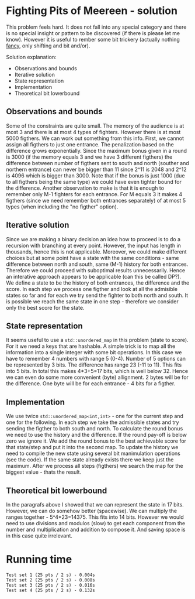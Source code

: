 # Fighting Pits of Meereen - solution
This problem feels hard. It does not fall into any special category and there is no special insight or pattern to be discovered (if there is please let me know). However it is useful to rember some bit trickery (actually nothing [fancy](https://graphics.stanford.edu/~seander/bithacks.html), only shifting and bit and/or).

Solution explanation:
- Observations and bounds
- Iterative solution
- State representation
- Implementation
- Theoretical bit lowerbound

## Observations and bounds
Some of the constraints are quite small. The memory of the audience is at most 3 and there is at most 4 types of fighters. However there is at most 5000 figthers. We can work out something from this info. First, we cannot assign all figthers to just one entrance. The penalization based on the difference grows exponentially. Since the maximum bonus given in a round is 3000 (if the memory equals 3 and we have 3 different figthers) the difference between number of figthers sent to south and north (souther and northern entrance) can never be bigger than 11 since 2\^11 is 2048 and 2\^12 is 4096 which is bigger than 3000. Note that if the bonus is just 1000 (due to all figthers being the same type) we could have even tighter bound for the difference. Another observation to make is that it is enough to remember only M-1 fighters for each entrance. For M equals 3 it makes 4 figthers (since we need remember both entrances separately) of at most 5 types (when including the "no figther" option).

## Iterative solution
Since we are making a binary decision an idea how to proceed is to do a recursion with branching at every point. However, the input has length in thousands, hence this is not applicable. Moreover, we could make different choices but at some point have a state with the same conditions - same difference between north and south, same (M-1) history for both entrances. Therefore we could proceed with suboptimal results unnecessarily. Hence an interative approach appears to be applicable (can this be called DP?). We define a state to be the history of both entrances, the difference and the score. In each step we process one figther and look at all the admisible states so far and for each we try send the fighter to both north and south. It is possible we reach the same state in one step - therefore we consider only the best score for the state.

## State representation
It seems useful to use a `std::unordered_map` in this problem (state to score). For it we need a keys that are hashable. A simple trick is to map all the information into a single integer with some bit operations. In this case we have to remember 4 numbers with range 5 (0-4). Number of 5 options can be represented by 3 bits. The difference has range 23 (-11 to 11). This fits into 5 bits. In total this makes 4\*3+5=17 bits, which is well below 32. Hence we can even do some more convenient (byte) allignment. 2 bytes will be for the difference. One byte will be for each entrance - 4 bits for a figther.

## Implementation
We use twice `std::unordered_map<int,int>` - one for the current step and one for the following. In each step we take the admissible states and try sending the figther to both south and north. To calculate the round bonus we need to use the history and the difference. If the round pay-off is below zero we ignore it. We add the round bonus to the best achievable score for that state/step and put it into the second map. To update the history we need to compile the new state using several bit manimulation operations (see the code). If the same state already exists there we keep just the maximum. After we process all steps (figthers) we search the map for the biggest value - thats the result.

## Theoretical bit lowerbound
In the paragrafs above I showed that we can represent the state in 17 bits. However, we can do somehow better (spacewise). We can multiply the ranges together - 5^4\*23=14375. This fits into 14 bits. However we would need to use divisions and modulos (slow) to get each component from the number and multiplication and addition to compose it. And saving space is in this case quite irrelevant.

# Running time
    Test set 1 (25 pts / 2 s) - 0.004s
    Test set 2 (25 pts / 2 s) - 0.008s
    Test set 3 (25 pts / 2 s) - 0.016s
    Test set 4 (25 pts / 2 s) - 0.132s
